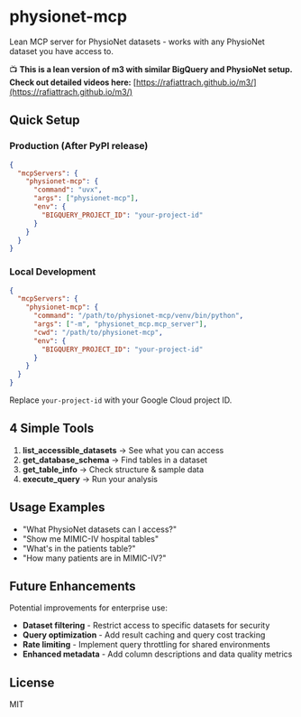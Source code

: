 # physionet-mcp

Lean MCP server for PhysioNet datasets - works with any PhysioNet dataset you have access to.

📺 **This is a lean version of m3 with similar BigQuery and PhysioNet setup. Check out detailed videos here:** [https://rafiattrach.github.io/m3/](https://rafiattrach.github.io/m3/)

## Quick Setup

### Production (After PyPI release)
```json
{
  "mcpServers": {
    "physionet-mcp": {
      "command": "uvx",
      "args": ["physionet-mcp"],
      "env": {
        "BIGQUERY_PROJECT_ID": "your-project-id"
      }
    }
  }
}
```

### Local Development
```json
{
  "mcpServers": {
    "physionet-mcp": {
      "command": "/path/to/physionet-mcp/venv/bin/python",
      "args": ["-m", "physionet_mcp.mcp_server"],
      "cwd": "/path/to/physionet-mcp",
      "env": {
        "BIGQUERY_PROJECT_ID": "your-project-id"
      }
    }
  }
}
```

Replace `your-project-id` with your Google Cloud project ID.

## 4 Simple Tools

1. **list_accessible_datasets** → See what you can access
2. **get_database_schema** → Find tables in a dataset  
3. **get_table_info** → Check structure & sample data
4. **execute_query** → Run your analysis

## Usage Examples

- "What PhysioNet datasets can I access?"
- "Show me MIMIC-IV hospital tables"
- "What's in the patients table?"
- "How many patients are in MIMIC-IV?"

## Future Enhancements

Potential improvements for enterprise use:

- **Dataset filtering** - Restrict access to specific datasets for security
- **Query optimization** - Add result caching and query cost tracking  
- **Rate limiting** - Implement query throttling for shared environments
- **Enhanced metadata** - Add column descriptions and data quality metrics

## License

MIT